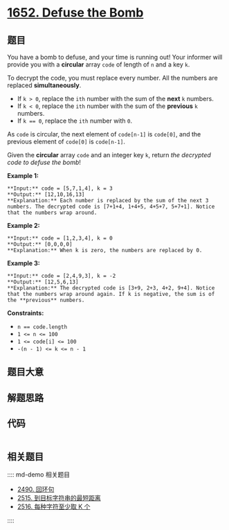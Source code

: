 # [1652. Defuse the Bomb](https://leetcode.com/problems/defuse-the-bomb)

## 题目

You have a bomb to defuse, and your time is running out! Your informer will
provide you with a **circular** array `code` of length of `n` and a key `k`.

To decrypt the code, you must replace every number. All the numbers are
replaced **simultaneously**.

  * If `k > 0`, replace the `ith` number with the sum of the **next** `k` numbers.
  * If `k < 0`, replace the `ith` number with the sum of the **previous** `k` numbers.
  * If `k == 0`, replace the `ith` number with `0`.

As `code` is circular, the next element of `code[n-1]` is `code[0]`, and the
previous element of `code[0]` is `code[n-1]`.

Given the **circular** array `code` and an integer key `k`, return _the
decrypted code to defuse the bomb_!



**Example 1:**

    
    
    **Input:** code = [5,7,1,4], k = 3
    **Output:** [12,10,16,13]
    **Explanation:** Each number is replaced by the sum of the next 3 numbers. The decrypted code is [7+1+4, 1+4+5, 4+5+7, 5+7+1]. Notice that the numbers wrap around.
    

**Example 2:**

    
    
    **Input:** code = [1,2,3,4], k = 0
    **Output:** [0,0,0,0]
    **Explanation:** When k is zero, the numbers are replaced by 0. 
    

**Example 3:**

    
    
    **Input:** code = [2,4,9,3], k = -2
    **Output:** [12,5,6,13]
    **Explanation:** The decrypted code is [3+9, 2+3, 4+2, 9+4]. Notice that the numbers wrap around again. If k is negative, the sum is of the **previous** numbers.
    



**Constraints:**

  * `n == code.length`
  * `1 <= n <= 100`
  * `1 <= code[i] <= 100`
  * `-(n - 1) <= k <= n - 1`


## 题目大意

## 解题思路

## 代码

```javascript

```

## 相关题目

:::: md-demo 相关题目
- [2490. 回环句](https://leetcode.com/problems/circular-sentence)
- [2515. 到目标字符串的最短距离](https://leetcode.com/problems/shortest-distance-to-target-string-in-a-circular-array)
- [2516. 每种字符至少取 K 个](https://leetcode.com/problems/take-k-of-each-character-from-left-and-right)

::::
